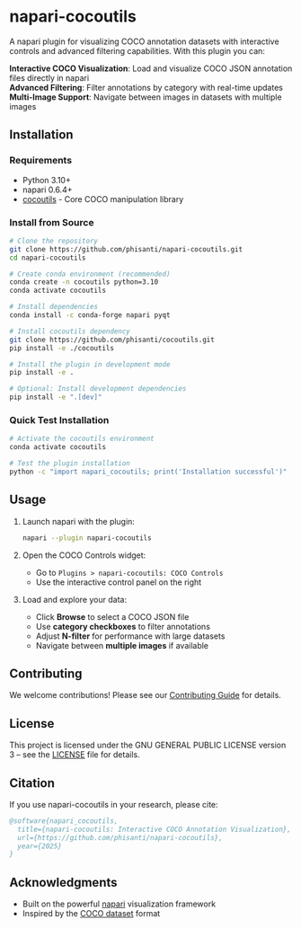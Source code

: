 # napari-cocoutils

A napari plugin for visualizing COCO annotation datasets with interactive controls and advanced filtering capabilities. With this plugin you can:

**Interactive COCO Visualization**: Load and visualize COCO JSON annotation files directly in napari  
**Advanced Filtering**: Filter annotations by category with real-time updates  
**Multi-Image Support**: Navigate between images in datasets with multiple images  

## Installation

### Requirements

- Python 3.10+
- napari 0.6.4+
- [cocoutils](https://github.com/phisanti/cocoutils) - Core COCO manipulation library

### Install from Source

```bash
# Clone the repository
git clone https://github.com/phisanti/napari-cocoutils.git
cd napari-cocoutils

# Create conda environment (recommended)
conda create -n cocoutils python=3.10
conda activate cocoutils

# Install dependencies
conda install -c conda-forge napari pyqt

# Install cocoutils dependency
git clone https://github.com/phisanti/cocoutils.git
pip install -e ./cocoutils

# Install the plugin in development mode
pip install -e .

# Optional: Install development dependencies
pip install -e ".[dev]"
```

### Quick Test Installation

```bash
# Activate the cocoutils environment
conda activate cocoutils

# Test the plugin installation
python -c "import napari_cocoutils; print('Installation successful')"
```

## Usage

1. Launch napari with the plugin:
   ```bash
   napari --plugin napari-cocoutils
   ```

2. Open the COCO Controls widget:
   - Go to `Plugins > napari-cocoutils: COCO Controls`
   - Use the interactive control panel on the right

3. Load and explore your data:
   - Click **Browse** to select a COCO JSON file
   - Use **category checkboxes** to filter annotations
   - Adjust **N-filter** for performance with large datasets
   - Navigate between **multiple images** if available

## Contributing

We welcome contributions! Please see our [Contributing Guide](CONTRIBUTING.md) for details.

## License

This project is licensed under the GNU GENERAL PUBLIC LICENSE version 3 – see the [LICENSE](LICENSE) file for details.

## Citation

If you use napari-cocoutils in your research, please cite:

```bibtex
@software{napari_cocoutils,
  title={napari-cocoutils: Interactive COCO Annotation Visualization},
  url={https://github.com/phisanti/napari-cocoutils},
  year={2025}
}
```

## Acknowledgments

- Built on the powerful [napari](https://napari.org) visualization framework
- Inspired by the [COCO dataset](https://cocodataset.org) format
